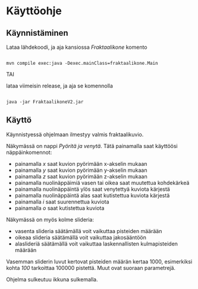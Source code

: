 # Käyttöohje

## Käynnistäminen

Lataa lähdekoodi, ja aja kansiossa _Fraktaalikone_ komento

```

mvn compile exec:java -Dexec.mainClass=fraktaalikone.Main
```
TAI

lataa viimeisin release, ja aja se komennolla

```

java -jar FraktaalikoneV2.jar
```
## Käyttö

Käynnistyessä ohjelmaan ilmestyy valmis fraktaalikuvio.

Näkymässä on nappi _Pyöritä ja venytä_. Tätä painamalla
saat käyttöösi näppäinkomennot:

* painamalla _x_ saat kuvion pyörimään x-akselin mukaan
* painamalla _y_ saat kuvion pyörimään y-akselin mukaan
* painamalla _z_ saat kuvion pyörimään z-akselin mukaan
* painamalla nuolinäppäimiä vasen tai oikea saat muutettua kohdekärkeä
* painamalla nuolinäppäintä ylös saat venytettyä kuviota kärjestä
* painamalla nuolinäppäintä alas saat kutistettua kuviota kärjestä
* painamalla _i_ saat suurennettua kuviota
* painamalla _o_ saat kutistettua kuviota

Näkymässä on myös kolme slideria:

* vasenta slideria säätämällä voit vaikuttaa pisteiden määrään
* oikeaa slideria säätämällä voit vaikuttaa jakosääntöön
* alaslideriä säätämällä voit vaikuttaa laskennallisten kulmapisteiden määrään

Vasemman sliderin luvut kertovat pisteiden määrän kertaa 1000, esimerkiksi kohta
_100_ tarkoittaa 100000 pistettä. Muut ovat suoraan parametrejä.

Ohjelma sulkeutuu ikkuna sulkemalla.
